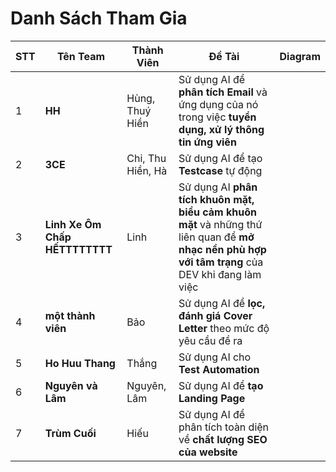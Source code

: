 
# Danh Sách Tham Gia

| STT | Tên Team                           | Thành Viên                               | Đề Tài | Diagram |
|-----|------------------------------------|------------------------------------------|--------|---------|
| 1   | **HH**                             | Hùng, Thuý Hiền                          |Sử dụng AI để **phân tích Email** và ứng dụng của nó trong việc **tuyển dụng, xử lý thông tin ứng viên**|         |
| 2   | **3CE**                            | Chi, Thu Hiền, Hà                        |Sử dụng AI để tạo **Testcase** tự động|         |
| 3   | **Linh Xe Ôm Chấp HẾTTTTTTTT**     | Linh                                     |Sử dụng AI **phân tích khuôn mặt, biểu cảm khuôn mặt** và những thứ liên quan để **mở nhạc nền phù hợp với tâm trạng** của DEV khi đang làm việc|         |
| 4   | **một thành viên**                 | Bảo                                      |Sử dụng AI để **lọc, đánh giá Cover Letter** theo mức độ yêu cầu đề ra|         |
| 5   | **Ho Huu Thang**                   | Thắng                                    |Sử dụng AI cho **Test Automation**|         |
| 6   | **Nguyên và Lâm**                  | Nguyên, Lâm                              |Sử dụng AI để **tạo Landing Page**|         |
| 7   | **Trùm Cuối**                      | Hiếu                                     |Sử dụng AI để phân tích toàn diện về **chất lượng SEO của website**|         |


   

